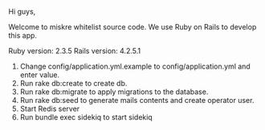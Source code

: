 Hi guys,

Welcome to miskre whitelist source code.
We use Ruby on Rails to develop this app.

Ruby version: 2.3.5
Rails version: 4.2.5.1

1. Change config/application.yml.example to config/application.yml and enter value.
2. Run rake db:create to create db.
3. Run rake db:migrate to apply migrations to the database.
4. Run rake db:seed to generate mails contents and create operator user.
5. Start Redis server
6. Run bundle exec sidekiq to start sidekiq
